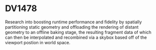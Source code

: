 # DV1478
Research into boosting runtime performance and fidelity by spatially partitioning static geometry and offloading the rendering of distant geometry to an offline baking stage, the resulting fragment data of which can then be interpolated and recombined via a skybox based off of the viewport postion in world space.
